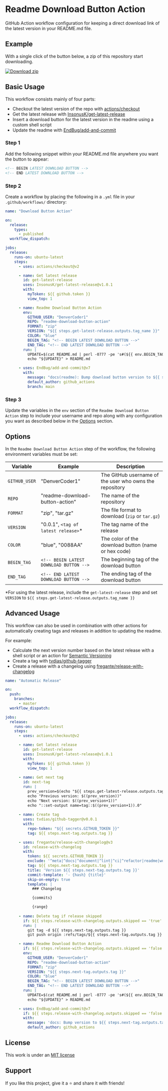 # Readme Download Button Action

GitHub Action workflow configuration for keeping a direct download link of the latest version in your README.md file.

## Example

With a single click of the button below, a zip of this repository start downloading.

<!-- BEGIN LATEST DOWNLOAD BUTTON -->
[![Download zip](https://custom-icon-badges.herokuapp.com/badge/-Download-blue?style=for-the-badge&logo=download&logoColor=white "Download zip")](https://github.com/DenverCoder1/readme-download-button-action/archive/0.0.3.zip)
<!-- END LATEST DOWNLOAD BUTTON -->

## Basic Usage

This workflow consists mainly of four parts:

- Checkout the latest version of the repo with [actions/checkout](https://github.com/actions/checkout)
- Get the latest release with [InsonusK/get-latest-release](https://github.com/InsonusK/get-latest-release)
- Insert a download button for the latest version in the readme using a custom shell script
- Update the readme with [EndBug/add-and-commit](https://github.com/EndBug/add-and-commit)

### Step 1

Add the following snippet within your README.md file anywhere you want the button to appear:

```md
<!-- BEGIN LATEST DOWNLOAD BUTTON -->
<!-- END LATEST DOWNLOAD BUTTON -->
```

### Step 2

Create a workflow by placing the following in a `.yml` file in your `.github/workflows/` directory:

```yml
name: "Download Button Action"

on:
  release:
    types:
      - published
  workflow_dispatch:

jobs:
  release:
    runs-on: ubuntu-latest
    steps:
      - uses: actions/checkout@v2

      - name: Get latest release
        id: get-latest-release
        uses: InsonusK/get-latest-release@v1.0.1
        with:
          myToken: ${{ github.token }}
          view_top: 1

      - name: Readme Download Button Action
        env:
          GITHUB_USER: "DenverCoder1"
          REPO: "readme-download-button-action"
          FORMAT: "zip"
          VERSION: "${{ steps.get-latest-release.outputs.tag_name }}"
          COLOR: "blue"
          BEGIN_TAG: "<!-- BEGIN LATEST DOWNLOAD BUTTON -->"
          END_TAG: "<!-- END LATEST DOWNLOAD BUTTON -->"
        run: |
          UPDATE=$(cat README.md | perl -0777 -pe 's#(${{ env.BEGIN_TAG }})(?:.|\n)*?(${{ env.END_TAG }})#${1}\n[![Download ${{ env.FORMAT }}](https://custom-icon-badges.herokuapp.com/badge/-Download-${{ env.COLOR }}?style=for-the-badge&logo=download&logoColor=white "Download ${{ env.FORMAT }}")](https://github.com/${{ env.GITHUB_USER }}/${{ env.REPO }}/archive/${{ env.VERSION }}.${{ env.FORMAT }})\n${2}#g')
          echo "${UPDATE}" > README.md

      - uses: EndBug/add-and-commit@v7
        with:
          message: "docs(readme): Bump download button version to ${{ steps.get-latest-release.outputs.tag_name }}"
          default_author: github_actions
          branch: main
```

### Step 3

Update the variables in the `env` section of the `Readme Download Button Action` step to include your username and repo along with any configuration you want as described below in the [Options](#options) section.

## Options

In the `Readme Download Button Action` step of the workflow, the following environment variables must be set:

| Variable      | Example                                 | Description                                             |
| ------------- | --------------------------------------- | ------------------------------------------------------- |
| `GITHUB_USER` | "DenverCoder1"                          | The GitHub username of the user who owns the repository |
| `REPO`        | "readme-download-button-action"         | The name of the repository                              |
| `FORMAT`      | "zip", "tar.gz"                         | The file format to download (`zip` or `tar.gz`)         |
| `VERSION`     | "0.0.1", `<tag of latest release>`*     | The tag name of the release                             |
| `COLOR`       | "blue", "0088AA"                        | The color of the download button (name or hex code)     |
| `BEGIN_TAG`   | `<!-- BEGIN LATEST DOWNLOAD BUTTON -->` | The beginning tag of the download button                |
| `END_TAG`     | `<!-- END LATEST DOWNLOAD BUTTON -->`   | The ending tag of the download button                   |

*For using the latest release, include the `get-latest-release` step and set `VERSION` to `${{ steps.get-latest-release.outputs.tag_name }}`

## Advanced Usage

This workflow can also be used in combination with other actions for automatically creating tags and releases in addition to updating the readme.

For example:

- Calculate the next version number based on the latest release with a shell script or an action for [Semantic Versioning](https://semver.org/)
- Create a tag with [tvdias/github-tagger](https://github.com/tvdias/github-tagger)
- Create a release with a changelog using [fregante/release-with-changelog](https://github.com/fregante/release-with-changelog)


```yml
name: "Automatic Release"

on:
  push:
    branches:
      - master
  workflow_dispatch:

jobs:
  release:
    runs-on: ubuntu-latest
    steps:
      - uses: actions/checkout@v2

      - name: Get latest release
        id: get-latest-release
        uses: InsonusK/get-latest-release@v1.0.1
        with:
          myToken: ${{ github.token }}
          view_top: 1
      
      - name: Get next tag
        id: next-tag
        run: |
          prev_version=$(echo "${{ steps.get-latest-release.outputs.tag_name }}" | sed -E 's/\..*//g')
          echo "Previous version: $((prev_version))"
          echo "Next version: $((prev_version+1))"
          echo "::set-output name=tag::$((prev_version+1)).0"
          
      - name: Create tag
        uses: tvdias/github-tagger@v0.0.1
        with:
          repo-token: "${{ secrets.GITHUB_TOKEN }}"
          tag: ${{ steps.next-tag.outputs.tag }}

      - uses: fregante/release-with-changelog@v3
        id: release-with-changelog
        with:
          token: ${{ secrets.GITHUB_TOKEN }}
          exclude: '^meta|^docs|^document|^lint|^ci|^refactor|readme|workflow|bump|dependencies|yml|^v?\d+\.\d+\.\d+'
          tag: ${{ steps.next-tag.outputs.tag }}
          title: 'Version ${{ steps.next-tag.outputs.tag }}'
          commit-template: '- {hash} {title}'
          skip-on-empty: true
          template: |
            ### Changelog

            {commits}

            {range}
            
      - name: Delete tag if release skipped
        if: ${{ steps.release-with-changelog.outputs.skipped == 'true' }}
        run: |
          git tag -d ${{ steps.next-tag.outputs.tag }}
          git push origin :refs/tags/${{ steps.next-tag.outputs.tag }}

      - name: Readme Download Button Action
        if: ${{ steps.release-with-changelog.outputs.skipped == 'false' }}
        env:
          GITHUB_USER: "DenverCoder1"
          REPO: "readme-download-button-action"
          FORMAT: "zip"
          VERSION: "${{ steps.next-tag.outputs.tag }}"
          COLOR: "blue"
          BEGIN_TAG: "<!-- BEGIN LATEST DOWNLOAD BUTTON -->"
          END_TAG: "<!-- END LATEST DOWNLOAD BUTTON -->"
        run: |
          UPDATE=$(cat README.md | perl -0777 -pe 's#(${{ env.BEGIN_TAG }})(?:.|\n)*?(${{ env.END_TAG }})#${1}\n[![Download ${{ env.FORMAT }}](https://custom-icon-badges.herokuapp.com/badge/-Download-${{ env.COLOR }}?style=for-the-badge&logo=download&logoColor=white "Download ${{ env.FORMAT }}")](https://github.com/${{ env.GITHUB_USER }}/${{ env.REPO }}/archive/${{ env.VERSION }}.${{ env.FORMAT }})\n${2}#g')
          echo "${UPDATE}" > README.md

      - uses: EndBug/add-and-commit@v7
        if: ${{ steps.release-with-changelog.outputs.skipped == 'false' }}
        with:
          message: 'docs: Bump version to ${{ steps.next-tag.outputs.tag }}'
          default_author: github_actions
```

## License

This work is under an [MIT license](LICENSE)

## Support

If you like this project, give it a ⭐ and share it with friends!
